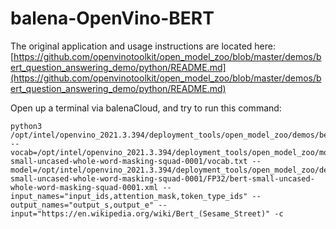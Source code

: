# balena-OpenVino-BERT

The original application and usage instructions are located here:  [https://github.com/openvinotoolkit/open_model_zoo/blob/master/demos/bert_question_answering_demo/python/README.md](https://github.com/openvinotoolkit/open_model_zoo/blob/master/demos/bert_question_answering_demo/python/README.md)

Open up a terminal via balenaCloud, and try to run this command:

```
python3 /opt/intel/openvino_2021.3.394/deployment_tools/open_model_zoo/demos/bert_question_answering_demo/python/bert_question_answering_demo.py --vocab=/opt/intel/openvino_2021.3.394/deployment_tools/open_model_zoo/models/intel/bert-small-uncased-whole-word-masking-squad-0001/vocab.txt --model=/opt/intel/openvino_2021.3.394/deployment_tools/open_model_zoo/demos/models/intel/bert-small-uncased-whole-word-masking-squad-0001/FP32/bert-small-uncased-whole-word-masking-squad-0001.xml --input_names="input_ids,attention_mask,token_type_ids" --output_names="output_s,output_e" --input="https://en.wikipedia.org/wiki/Bert_(Sesame_Street)" -c
```
